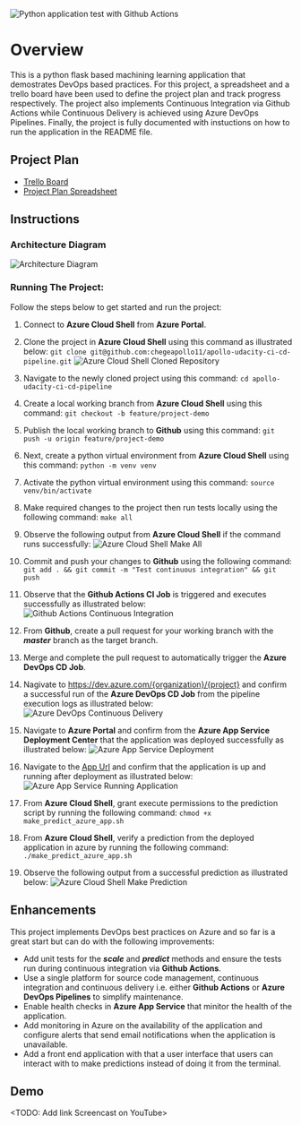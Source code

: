 ![Python application test with Github Actions](https://github.com/chegeapollo11/apollo-udacity-ci-cd-pipeline/actions/workflows/main.yml/badge.svg)


# Overview

This is a python flask based machining learning application that demostrates DevOps based practices. For this project, a spreadsheet and a trello board have been used to define the project plan and track progress respectively. The project also implements Continuous Integration via Github Actions while Continuous Delivery is achieved using Azure DevOps Pipelines. Finally, the project is fully documented with instuctions on how to run the application in the README file.

## Project Plan

* [Trello Board](https://trello.com/b/oKu23n7d/udacity-ci-cd-project)
* [Project Plan Spreadsheet](project-plan.xlsx)

## Instructions

### Architecture Diagram
![Architecture Diagram](ArchitectureDiagram.png?raw=true "Architecture Diagram")

### Running The Project:
Follow the steps below to get started and run the project:

1.  Connect to **Azure Cloud Shell** from **Azure Portal**.

2.  Clone the project in **Azure Cloud Shell** using this command as illustrated below: `git clone git@github.com:chegeapollo11/apollo-udacity-ci-cd-pipeline.git`
![Azure Cloud Shell Cloned Repository](screenshots/1.%20azure-cloud-shell-cloned-repo.png?raw=true "Azure Cloud Shell Cloned Repository")
3.  Navigate to the newly cloned project using this command: `cd apollo-udacity-ci-cd-pipeline`
4.  Create a local working branch from **Azure Cloud Shell** using this command: `git checkout -b feature/project-demo`
5.  Publish the local working branch to **Github** using this command: `git push -u origin feature/project-demo`
6.  Next, create a python virtual environment from **Azure Cloud Shell** using this command: `python -m venv venv`
7.  Activate the python virtual environment using this command: `source venv/bin/activate`
8.  Make required changes to the project then run tests locally using the following command: `make all`
9.  Observe the following output from **Azure Cloud Shell** if the command runs successfully:
![Azure Cloud Shell Make All](screenshots/2.2.%20azure-cloud-shell-make-all-ml-app.png?raw=true "Azure Cloud Shell Make All")
10. Commit and push your changes to **Github** using the following command: `git add . && git commit -m "Test continuous integration" && git push`
11. Observe that the **Github Actions CI Job** is triggered and executes successfully as illustrated below:
![Github Actions Continuous Integration](screenshots/3.%20github-actions-continuous-integration.png?raw=true "Github Actions Continuous Integration")
12. From **Github**, create a pull request for your working branch with the ***master*** branch as the target branch.
13. Merge and complete the pull request to automatically trigger the **Azure DevOps CD Job**.
14. Nagivate to https://dev.azure.com/{organization}/{project} and confirm a successful run of the **Azure DevOps CD Job** from the pipeline execution logs as illustrated below:
![Azure DevOps Continuous Delivery](screenshots/4.%20azure-devops-pipelines-continuous-delivery.png?raw=true "Azure DevOps Continuous Delivery")
15. Navigate to **Azure Portal** and confirm from the **Azure App Service Deployment Center** that the application was deployed successfully as illustrated below:
![Azure App Service Deployment](screenshots/5.1.%20azure-app-service-deployment.png?raw=true "Azure App Service Deployment")
16. Navigate to the [App Url](https://{app-url}.azurewebsites.net/) and confirm that the application is up and running after deployment as illustrated below:
![Azure App Service Running Application](screenshots/5.2.%20azure-app-service-running-application.png?raw=true "Azure App Service Running Application")
17. From **Azure Cloud Shell**, grant execute permissions to the prediction script by running the following command: `chmod +x make_predict_azure_app.sh`
18. From **Azure Cloud Shell**, verify a prediction from the deployed application in azure by running the following command: `./make_predict_azure_app.sh`
19. Observe the following output from a successful prediction as illustrated below:
![Azure Cloud Shell Make Prediction](screenshots/2.3.%20azure-cloud-shell-make-prediction.png?raw=true "Azure Cloud Shell Make Prediction")

## Enhancements

This project implements DevOps best practices on Azure and so far is a great start but can do with the following improvements:
- Add unit tests for the ***scale*** and ***predict*** methods and ensure the tests run during continuous integration via **Github Actions**.
- Use a single platform for source code management, continuous integration and continuous delivery i.e. either **Github Actions** or **Azure DevOps Pipelines** to simplify maintenance.
- Enable health checks in **Azure App Service** that minitor the health of the application.
- Add monitoring in Azure on the availability of the application and configure alerts that send email notifications when the application is unavailable.
- Add a front end application with that a user interface that users can interact with to make predictions instead of doing it from the terminal.

## Demo 

<TODO: Add link Screencast on YouTube>


